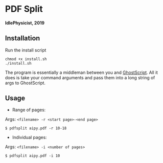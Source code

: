 # PDF Split
#### IdlePhysicist, 2019

## Installation

Run the install script

```shell
chmod +x install.sh
./install.sh
```

The program is essentially a middleman between you and [GhostScript](https://www.ghostscript.com/). All it does is take your command arguments and pass them into a long string of args to GhostScript.

## Usage

- Range of pages:

Args: `<filename> -r <start page>-<end page>`

```shell
$ pdfsplit aipy.pdf -r 10-18
```

- Individual pages:

Args: `<filename> -i <number of pages>`

```shell
$ pdfsplit aipy.pdf -i 10
```
